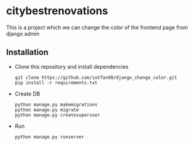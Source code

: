 # citybestrenovations
This is a project which we can change the color of the frontend page from django admin
## Installation

- Clone this repository and install dependencies

    ```commandline
    git clone https://github.com/iotfan90/django_change_color.git
    pip install -r requirements.txt     
  ```
- Create DB
    ```commandline
    python manage.py makemigrations
    python manage.py migrate
    python manage.py createsuperuser
    ```  

- Run

    ```commandline
    python manage.py runserver
    ```    